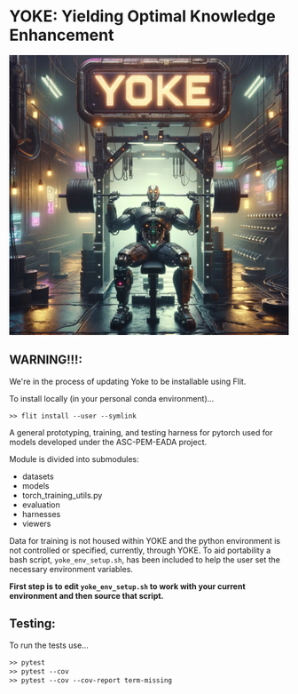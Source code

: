 YOKE: Yielding Optimal Knowledge Enhancement
============================================

![Get YOKEd!](./YOKE_DALLE_512x512.png)

WARNING!!!:
-----------

We're in the process of updating Yoke to be installable using Flit. 

To install locally (in your personal conda environment)...

```
>> flit install --user --symlink
```

A general prototyping, training, and testing harness for pytorch used
for models developed under the ASC-PEM-EADA project.

Module is divided into submodules:

- datasets
- models
- torch_training_utils.py
- evaluation
- harnesses
- viewers

Data for training is not housed within YOKE and the python environment
is not controlled or specified, currently, through YOKE. To aid
portability a bash script, `yoke_env_setup.sh`, has been included to
help the user set the necessary environment variables.

**First step is to edit `yoke_env_setup.sh` to work with your current
  environment and then source that script.**

Testing:
--------

To run the tests use...

```
>> pytest
>> pytest --cov
>> pytest --cov --cov-report term-missing
```